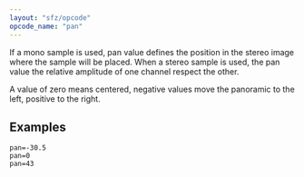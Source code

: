 ```yaml
---
layout: "sfz/opcode"
opcode_name: "pan"
---
```

If a mono sample is used, pan value defines the position in the stereo image
where the sample will be placed. When a stereo sample is used, the pan value the
relative amplitude of one channel respect the other.

A value of zero means centered, negative values move the panoramic to the left,
positive to the right.

## Examples

```
pan=-30.5
pan=0
pan=43
```
